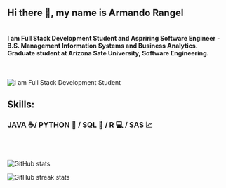 ## Hi there 👋, my name is Armando Rangel

#### <br> I am Full Stack Development Student and Aspriring Software Engineer - B.S. Management Information Systems and Business Analytics. <br> Graduate student at Arizona Sate University, Software Engineering.
<br>

![I am Full Stack Development Student](https://th.bing.com/th/id/R.72edaa1bb6d52a5bd4d396aed8d0bee1?rik=EQYE5O7QzdUEig&riu=http%3a%2f%2fwww.thedigitalbridges.com%2fwp-content%2fuploads%2f2017%2f09%2ffull-stack-engineer-how-to-become.png&ehk=SWzgP1zU%2fyT13UxU85SE7L7dqyztaoMbqC230e08sfQ%3d&risl=&pid=ImgRaw&r=0&sres=1&sresct=1)


## Skills: 
### JAVA ☕/ PYTHON 🐍 / SQL 🔑 / R 💻 / SAS 📈
<br>
<!-- - 🔭 I’m currently working on this page.  -->
</br>

<!-- [<img src='https://cdn.jsdelivr.net/npm/simple-icons@3.0.1/icons/github.svg' alt='github' height='40'>](https://github.com/JRomeroRangel)   -->

![GitHub stats](https://github-readme-stats.vercel.app/api?username=JRomeroRangel&show_icons=true)  

![GitHub streak stats](https://github-readme-streak-stats.herokuapp.com/?user=JRomeroRangel)  

